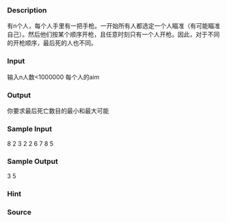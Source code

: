 
### Description
有n个人，每个人手里有一把手枪。一开始所有人都选定一个人瞄准（有可能瞄准自己）。然后他们按某个顺序开枪，且任意时刻只有一个人开枪。因此，对于不同的开枪顺序，最后死的人也不同。
### Input
输入n人数<1000000 每个人的aim
### Output
你要求最后死亡数目的最小和最大可能
### Sample Input
8
2 3 2 2 6 7 8 5
### Sample Output
3 5
### Hint

### Source
